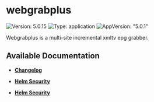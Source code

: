 # webgrabplus

![Version: 5.0.15](https://img.shields.io/badge/Version-5.0.15-informational?style=flat-square) ![Type: application](https://img.shields.io/badge/Type-application-informational?style=flat-square) ![AppVersion: "5.0.1"](https://img.shields.io/badge/AppVersion-"5.0.1"-informational?style=flat-square)

Webgrabplus is a multi-site incremental xmltv epg grabber.

## Available Documentation

- [**Changelog**](CHANGELOG)

- [**Helm Security**](container-security)

- [**Helm Security**](helm-security)

